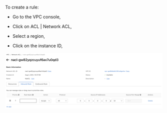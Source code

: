 To create a rule:

-   Go to the VPC console,

-   Click on ACL \| Network ACL,

-   Select a region,

-   Click on the instance ID,

![](./media/image9.png)
